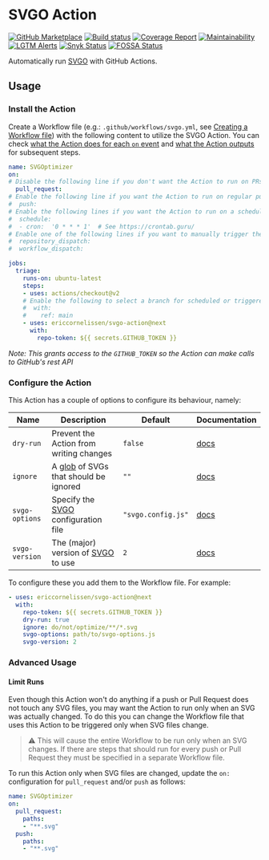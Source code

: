 # SVGO Action

[![GitHub Marketplace][marketplace-image]][marketplace-url]
[![Build status][ci-image]][ci-url]
[![Coverage Report][coverage-image]][coverage-url]
[![Maintainability][maintainability-image]][maintainability-url]
[![LGTM Alerts][lgtm-image]][lgtm-url]
[![Snyk Status][snyk-image]][snyk-url]
[![FOSSA Status][fossa-image]][fossa-url]

Automatically run [SVGO] with GitHub Actions.

## Usage

### Install the Action

Create a Workflow file (e.g.: `.github/workflows/svgo.yml`, see [Creating a
Workflow file]) with the following content to utilize the SVGO Action. You can
check [what the Action does for each `on` event](/docs/events.md) and [what the
Action outputs](/docs/outputs.md) for subsequent steps.

```yaml
name: SVGOptimizer
on:
# Disable the following line if you don't want the Action to run on PRs.
  pull_request:
# Enable the following line if you want the Action to run on regular pushes.
#  push:
# Enable the following lines if you want the Action to run on a schedule.
#  schedule:
#  - cron:  '0 * * * 1'  # See https://crontab.guru/
# Enable one of the following lines if you want to manually trigger the Action.
#  repository_dispatch:
#  workflow_dispatch:

jobs:
  triage:
    runs-on: ubuntu-latest
    steps:
    - uses: actions/checkout@v2
    # Enable the following to select a branch for scheduled or triggered runs.
    #  with:
    #    ref: main
    - uses: ericcornelissen/svgo-action@next
      with:
        repo-token: ${{ secrets.GITHUB_TOKEN }}
```

_Note: This grants access to the `GITHUB_TOKEN` so the Action can make calls to
GitHub's rest API_

### Configure the Action

This Action has a couple of options to configure its behaviour, namely:

| Name           | Description                             | Default            | Documentation                                 |
| -------------- | --------------------------------------- | ------------------ | --------------------------------------------- |
| `dry-run`      | Prevent the Action from writing changes | `false`            | [docs](/docs/options.md#dry-run)              |
| `ignore`       | A [glob] of SVGs that should be ignored | `""`               | [docs](/docs/options.md#ignore)               |
| `svgo-options` | Specify the [SVGO] configuration file   | `"svgo.config.js"` | [docs](/docs/options.md#svgo-options)         |
| `svgo-version` | The (major) version of [SVGO] to use    | `2`                | [docs](/docs/options.md#svgo-version)         |

To configure these you add them to the Workflow file. For example:

```yaml
- uses: ericcornelissen/svgo-action@next
  with:
    repo-token: ${{ secrets.GITHUB_TOKEN }}
    dry-run: true
    ignore: do/not/optimize/**/*.svg
    svgo-options: path/to/svgo-options.js
    svgo-version: 2
```

### Advanced Usage

#### Limit Runs

Even though this Action won't do anything if a push or Pull Request does not
touch any SVG files, you may want the Action to run only when an SVG was
actually changed. To do this you can change the Workflow file that uses this
Action to be triggered only when SVG files change.

> :warning: This will cause the entire Workflow to be run only when an SVG
> changes. If there are steps that should run for every push or Pull Request
> they must be specified in a separate Workflow file.

To run this Action only when SVG files are changed, update the `on:`
configuration for `pull_request` and/or `push` as follows:

```yaml
name: SVGOptimizer
on:
  pull_request:
    paths:
    - "**.svg"
  push:
    paths:
    - "**.svg"
```

[marketplace-url]: https://github.com/marketplace/actions/svgo-action?version=v1.3.5
[marketplace-image]: https://img.shields.io/badge/Marketplace-v1.3.5-undefined.svg?logo=github&logoColor=white&style=flat
[ci-url]: https://github.com/ericcornelissen/svgo-action/actions?query=workflow%3A%22Code+Validation%22+branch%3Anext
[ci-image]: https://img.shields.io/github/workflow/status/ericcornelissen/svgo-action/Code%20Validation/next?logo=github
[coverage-url]: https://codecov.io/gh/ericcornelissen/svgo-action
[coverage-image]: https://codecov.io/gh/ericcornelissen/svgo-action/branch/next/graph/badge.svg
[maintainability-url]: https://codeclimate.com/github/ericcornelissen/svgo-action/maintainability
[maintainability-image]: https://api.codeclimate.com/v1/badges/4b1085a28f00ec5f9225/maintainability
[lgtm-image]: https://img.shields.io/lgtm/alerts/g/ericcornelissen/svgo-action.svg?logo=lgtm&logoWidth=18
[lgtm-url]: https://lgtm.com/projects/g/ericcornelissen/svgo-action/alerts/
[snyk-image]: https://snyk.io/test/github/ericcornelissen/svgo-action/badge.svg?targetFile=package.json
[snyk-url]: https://snyk.io/test/github/ericcornelissen/svgo-action?targetFile=package.json
[fossa-image]: https://app.fossa.com/api/projects/git%2Bgithub.com%2Fericcornelissen%2Fsvgo-action.svg?type=shield
[fossa-url]: https://app.fossa.com/projects/git%2Bgithub.com%2Fericcornelissen%2Fsvgo-action?ref=badge_shield

[creating a workflow file]: https://docs.github.com/en/actions/configuring-and-managing-workflows/configuring-a-workflow#creating-a-workflow-file
[glob]: https://en.wikipedia.org/wiki/Glob_(programming)
[svgo]: https://github.com/svg/svgo
